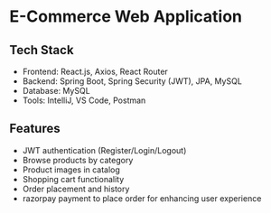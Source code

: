 # E-Commerce Web Application

## Tech Stack
- Frontend: React.js, Axios, React Router
- Backend: Spring Boot, Spring Security (JWT), JPA, MySQL
- Database: MySQL
- Tools: IntelliJ, VS Code, Postman

## Features
- JWT authentication (Register/Login/Logout)
- Browse products by category
- Product images in catalog
- Shopping cart functionality
- Order placement and history
- razorpay payment to place order for enhancing user experience
